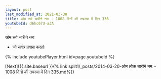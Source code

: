 ```yaml
---
layout: post
last_modified_at: 2021-03-30
title: ओम सर्व चारीने नमः - 1008 दिनों की तपस्या में दिन 336
youtubeId: d6hc67U-aJA
---
```

 
 
 ओम सर्व चारीने नमः  
 
 -  जो सर्वत्र प्रवास करतो 
 
  
 
  
 
 
 
 
 
 


{% include youtubePlayer.html id=page.youtubeId %}
 
[Next]({{ site.baseurl }}{% link  split1/_posts/2014-03-20-ओम लोक चारीने नमः - 1008 दिनों की तपस्या में दिन 335.md%})
 
